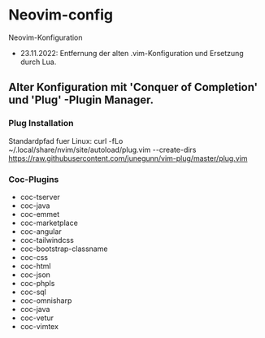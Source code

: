 # Neovim-config
Neovim-Konfiguration

- 23.11.2022: Entfernung der alten .vim-Konfiguration und Ersetzung durch Lua.


## Alter Konfiguration mit 'Conquer of Completion' und 'Plug' -Plugin Manager.

### Plug Installation
Standardpfad fuer Linux: 
curl -fLo ~/.local/share/nvim/site/autoload/plug.vim --create-dirs https://raw.githubusercontent.com/junegunn/vim-plug/master/plug.vim

### Coc-Plugins

- coc-tserver
- coc-java
- coc-emmet
- coc-marketplace
- coc-angular
- coc-tailwindcss
- coc-bootstrap-classname
- coc-css
- coc-html
- coc-json
- coc-phpls
- coc-sql
- coc-omnisharp
- coc-java
- coc-vetur
- coc-vimtex

